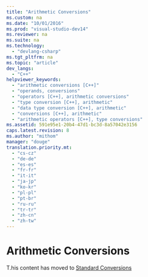 ```yaml
---
title: "Arithmetic Conversions"
ms.custom: na
ms.date: "10/01/2016"
ms.prod: "visual-studio-dev14"
ms.reviewer: na
ms.suite: na
ms.technology: 
  - "devlang-csharp"
ms.tgt_pltfrm: na
ms.topic: "article"
dev_langs: 
  - "C++"
helpviewer_keywords: 
  - "arithmetic conversions [C++]"
  - "operands, conversions"
  - "operators [C++], arithmetic conversions"
  - "type conversion [C++], arithmetic"
  - "data type conversion [C++], arithmetic"
  - "conversions [C++], arithmetic"
  - "arithmetic operators [C++], type conversions"
ms.assetid: 591e95e1-20b4-47d1-bc3d-8a57042e3156
caps.latest.revision: 8
ms.author: "mithom"
manager: "douge"
translation.priority.mt: 
  - "cs-cz"
  - "de-de"
  - "es-es"
  - "fr-fr"
  - "it-it"
  - "ja-jp"
  - "ko-kr"
  - "pl-pl"
  - "pt-br"
  - "ru-ru"
  - "tr-tr"
  - "zh-cn"
  - "zh-tw"
---
```

# Arithmetic Conversions
T.his content has moved to [Standard Conversions](../Topic/Standard%20Conversions.md)